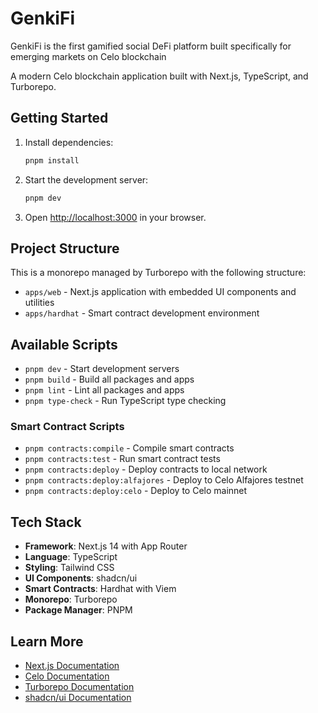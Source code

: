 # GenkiFi

GenkiFi is the first gamified social DeFi platform built specifically for emerging markets on Celo blockchain

A modern Celo blockchain application built with Next.js, TypeScript, and Turborepo.

## Getting Started

1. Install dependencies:
   ```bash
   pnpm install
   ```

2. Start the development server:
   ```bash
   pnpm dev
   ```

3. Open [http://localhost:3000](http://localhost:3000) in your browser.

## Project Structure

This is a monorepo managed by Turborepo with the following structure:

- `apps/web` - Next.js application with embedded UI components and utilities
- `apps/hardhat` - Smart contract development environment

## Available Scripts

- `pnpm dev` - Start development servers
- `pnpm build` - Build all packages and apps
- `pnpm lint` - Lint all packages and apps
- `pnpm type-check` - Run TypeScript type checking

### Smart Contract Scripts

- `pnpm contracts:compile` - Compile smart contracts
- `pnpm contracts:test` - Run smart contract tests
- `pnpm contracts:deploy` - Deploy contracts to local network
- `pnpm contracts:deploy:alfajores` - Deploy to Celo Alfajores testnet
- `pnpm contracts:deploy:celo` - Deploy to Celo mainnet

## Tech Stack

- **Framework**: Next.js 14 with App Router
- **Language**: TypeScript
- **Styling**: Tailwind CSS
- **UI Components**: shadcn/ui
- **Smart Contracts**: Hardhat with Viem
- **Monorepo**: Turborepo
- **Package Manager**: PNPM

## Learn More

- [Next.js Documentation](https://nextjs.org/docs)
- [Celo Documentation](https://docs.celo.org/)
- [Turborepo Documentation](https://turbo.build/repo/docs)
- [shadcn/ui Documentation](https://ui.shadcn.com/)
